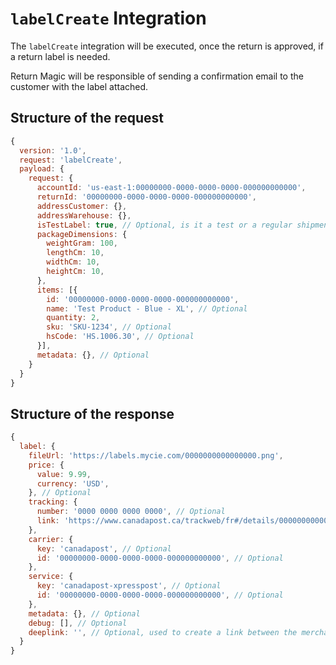 # `labelCreate` Integration
The `labelCreate` integration will be executed, once the return is approved, if a return label is needed.

Return Magic will be responsible of sending a confirmation email to the customer with the label attached.


## Structure of the request
```js
{
  version: '1.0',
  request: 'labelCreate',
  payload: {
    request: {
      accountId: 'us-east-1:00000000-0000-0000-0000-000000000000',
      returnId: '00000000-0000-0000-0000-000000000000',
      addressCustomer: {},
      addressWarehouse: {},
      isTestLabel: true, // Optional, is it a test or a regular shipment?
      packageDimensions: {
        weightGram: 100,
        lengthCm: 10,
        widthCm: 10,
        heightCm: 10,
      },
      items: [{
        id: '00000000-0000-0000-0000-000000000000',
        name: 'Test Product - Blue - XL', // Optional
        quantity: 2,
        sku: 'SKU-1234', // Optional
        hsCode: 'HS.1006.30', // Optional
      }],
      metadata: {}, // Optional
    }
  }
}
```

## Structure of the response
```js
{
  label: {
    fileUrl: 'https://labels.mycie.com/0000000000000000.png',
    price: {
      value: 9.99,
      currency: 'USD',
    }, // Optional
    tracking: {
      number: '0000 0000 0000 0000', // Optional
      link: 'https://www.canadapost.ca/trackweb/fr#/details/0000000000000000', // Optional
    },
    carrier: {
      key: 'canadapost', // Optional
      id: '00000000-0000-0000-0000-000000000000', // Optional
    },
    service: {
      key: 'canadapost-xpresspost', // Optional
      id: '00000000-0000-0000-0000-000000000000', // Optional
    },
    metadata: {}, // Optional
    debug: [], // Optional
    deeplink: '', // Optional, used to create a link between the merchant dashboard and external services
  }
}
```